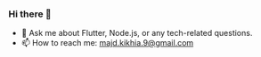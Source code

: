 ### Hi there 👋

- 💬 Ask me about Flutter, Node.js, or any tech-related questions.
- 📫 How to reach me: majd.kikhia.9@gmail.com
<!--
**MajdKi/MajdKi

** is a ✨ _special_ ✨ repository because its `README.md` (this file) appears on your GitHub profile.

Here are some ideas to get you started:

- 🔭 I’m currently working on ...
- 🌱 I’m currently learning ...
- 👯 I’m looking to collaborate on ...
- 🤔 I’m looking for help with ...
- 💬 Ask me about Flutter, Node.js, or any tech-related questions.
- 📫 How to reach me: majd.kikhia.9@gmail.com
- 😄 Pronouns: ...
- ⚡ Fun fact: ...
-->
